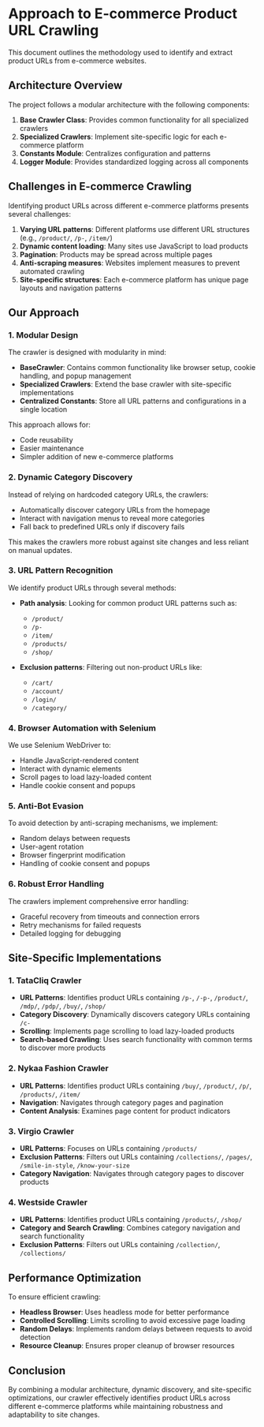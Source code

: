# Approach to E-commerce Product URL Crawling

This document outlines the methodology used to identify and extract product URLs from e-commerce websites.

## Architecture Overview

The project follows a modular architecture with the following components:

1. **Base Crawler Class**: Provides common functionality for all specialized crawlers
2. **Specialized Crawlers**: Implement site-specific logic for each e-commerce platform
3. **Constants Module**: Centralizes configuration and patterns
4. **Logger Module**: Provides standardized logging across all components

## Challenges in E-commerce Crawling

Identifying product URLs across different e-commerce platforms presents several challenges:

1. **Varying URL patterns**: Different platforms use different URL structures (e.g., `/product/`, `/p-`, `/item/`)
2. **Dynamic content loading**: Many sites use JavaScript to load products
3. **Pagination**: Products may be spread across multiple pages
4. **Anti-scraping measures**: Websites implement measures to prevent automated crawling
5. **Site-specific structures**: Each e-commerce platform has unique page layouts and navigation patterns

## Our Approach

### 1. Modular Design

The crawler is designed with modularity in mind:

- **BaseCrawler**: Contains common functionality like browser setup, cookie handling, and popup management
- **Specialized Crawlers**: Extend the base crawler with site-specific implementations
- **Centralized Constants**: Store all URL patterns and configurations in a single location

This approach allows for:
- Code reusability
- Easier maintenance
- Simpler addition of new e-commerce platforms

### 2. Dynamic Category Discovery

Instead of relying on hardcoded category URLs, the crawlers:

- Automatically discover category URLs from the homepage
- Interact with navigation menus to reveal more categories
- Fall back to predefined URLs only if discovery fails

This makes the crawlers more robust against site changes and less reliant on manual updates.

### 3. URL Pattern Recognition

We identify product URLs through several methods:

- **Path analysis**: Looking for common product URL patterns such as:
  - `/product/`
  - `/p-`
  - `/item/`
  - `/products/`
  - `/shop/`

- **Exclusion patterns**: Filtering out non-product URLs like:
  - `/cart/`
  - `/account/`
  - `/login/`
  - `/category/`

### 4. Browser Automation with Selenium

We use Selenium WebDriver to:

- Handle JavaScript-rendered content
- Interact with dynamic elements
- Scroll pages to load lazy-loaded content
- Handle cookie consent and popups

### 5. Anti-Bot Evasion

To avoid detection by anti-scraping mechanisms, we implement:

- Random delays between requests
- User-agent rotation
- Browser fingerprint modification
- Handling of cookie consent and popups

### 6. Robust Error Handling

The crawlers implement comprehensive error handling:

- Graceful recovery from timeouts and connection errors
- Retry mechanisms for failed requests
- Detailed logging for debugging

## Site-Specific Implementations

### 1. TataCliq Crawler

- **URL Patterns**: Identifies product URLs containing `/p-`, `/-p-`, `/product/`, `/mdp/`, `/pdp/`, `/buy/`, `/shop/`
- **Category Discovery**: Dynamically discovers category URLs containing `/c-`
- **Scrolling**: Implements page scrolling to load lazy-loaded products
- **Search-based Crawling**: Uses search functionality with common terms to discover more products

### 2. Nykaa Fashion Crawler

- **URL Patterns**: Identifies product URLs containing `/buy/`, `/product/`, `/p/`, `/products/`, `/item/`
- **Navigation**: Navigates through category pages and pagination
- **Content Analysis**: Examines page content for product indicators

### 3. Virgio Crawler

- **URL Patterns**: Focuses on URLs containing `/products/`
- **Exclusion Patterns**: Filters out URLs containing `/collections/`, `/pages/`, `/smile-in-style`, `/know-your-size`
- **Category Navigation**: Navigates through category pages to discover products

### 4. Westside Crawler

- **URL Patterns**: Identifies product URLs containing `/products/`, `/shop/`
- **Category and Search Crawling**: Combines category navigation and search functionality
- **Exclusion Patterns**: Filters out URLs containing `/collection/`, `/collections/`

## Performance Optimization

To ensure efficient crawling:

- **Headless Browser**: Uses headless mode for better performance
- **Controlled Scrolling**: Limits scrolling to avoid excessive page loading
- **Random Delays**: Implements random delays between requests to avoid detection
- **Resource Cleanup**: Ensures proper cleanup of browser resources

## Conclusion

By combining a modular architecture, dynamic discovery, and site-specific optimizations, our crawler effectively identifies product URLs across different e-commerce platforms while maintaining robustness and adaptability to site changes.
